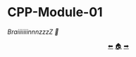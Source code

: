 # CPP-Module-01

*BraiiiiiiinnnzzzZ 🧠*

<p align="center">
  <a href="https://github.com/madebypixel02/CPP-Module-01">&#11013;</a>
  <a href="https://github.com/madebypixel02/CPP-Modules">&#127968;</a>
  <a href="https://github.com/madebypixel02/CPP-Module-03">&#10145;</a>
</p>
